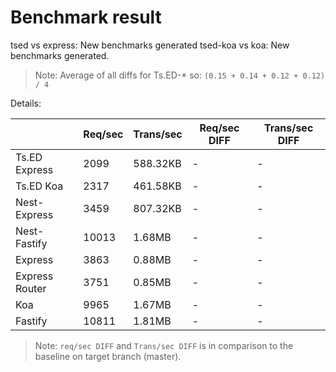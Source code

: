 # Benchmark result

tsed vs express: New benchmarks generated
tsed-koa vs koa: New benchmarks generated.

> Note: 
> Average of all diffs for Ts.ED-* so: `(0.15 + 0.14 + 0.12 + 0.12) / 4`

Details:

|                | Req/sec | Trans/sec | Req/sec DIFF | Trans/sec DIFF |
| -------------- | ------- | --------- | ------------ | -------------- |
| Ts.ED Express  | 2099    | 588.32KB  | -            | -              |
| Ts.ED Koa      | 2317    | 461.58KB  | -            | -              |
| Nest-Express   | 3459    | 807.32KB  | -            | -              |
| Nest-Fastify   | 10013   | 1.68MB    | -            | -              |
| Express        | 3863    | 0.88MB    | -            | -              |
| Express Router | 3751    | 0.85MB    | -            | -              |
| Koa            | 9965    | 1.67MB    | -            | -              |
| Fastify        | 10811   | 1.81MB    | -            | -              |

> Note:
> `req/sec DIFF` and `Trans/sec DIFF` is in comparison to the baseline on target branch (master).